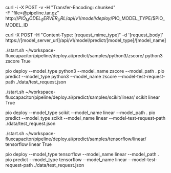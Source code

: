 curl -i -X POST -v -H "Transfer-Encoding: chunked" \
  -F "file=@pipeline.tar.gz" \
  http://$PIO_MODEL_SERVER_URL/api/v1/model/deploy/$PIO_MODEL_TYPE/$PIO_MODEL_ID

curl -X POST -H "Content-Type: [request_mime_type]" -d '[request_body]' https://[model_server_url]/api/v1/model/predict/[model_type]/[model_name]

./start.sh ~/workspace-fluxcapacitor/pipeline/deploy.ai/predict/samples/python3/zscore/ python3 zscore True

pio deploy --model_type python3 --model_name zscore --model_path .
pio predict --model_type python3 --model_name zscore --model-test-request-path ./data/test_request.json


./start.sh ~/workspace-fluxcapacitor/pipeline/deploy.ai/predict/samples/scikit/linear/ scikit linear True

pio deploy --model_type scikit --model_name linear --model_path .
pio predict --model_type scikit --model_name linear --model-test-request-path ./data/test_request.json


./start.sh ~/workspace-fluxcapacitor/pipeline/deploy.ai/predict/samples/tensorflow/linear/ tensorflow linear True

pio deploy --model_type tensorflow --model_name linear --model_path .
pio predict --model_type tensorflow --model_name linear --model-test-request-path ./data/test_request.json
